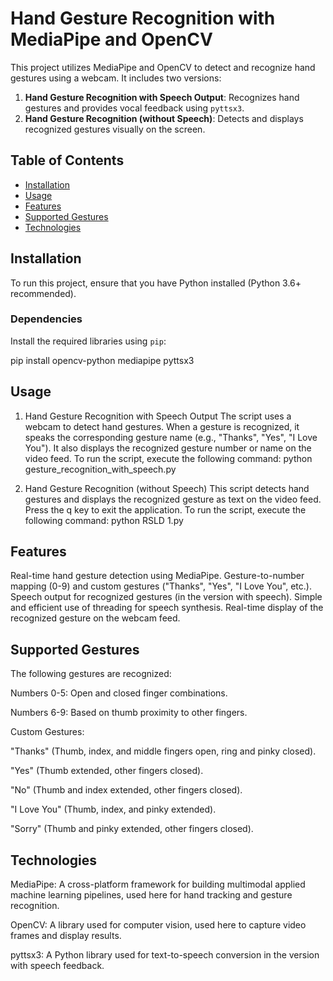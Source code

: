 # Hand Gesture Recognition with MediaPipe and OpenCV

This project utilizes MediaPipe and OpenCV to detect and recognize hand gestures using a webcam. It includes two versions:

1. **Hand Gesture Recognition with Speech Output**: Recognizes hand gestures and provides vocal feedback using `pyttsx3`.
2. **Hand Gesture Recognition (without Speech)**: Detects and displays recognized gestures visually on the screen.

## Table of Contents

- [Installation](#installation)
- [Usage](#usage)
- [Features](#features)
- [Supported Gestures](#supported-gestures)
- [Technologies](#technologies)


## Installation

To run this project, ensure that you have Python installed (Python 3.6+ recommended).

### Dependencies

Install the required libraries using `pip`:

pip install opencv-python mediapipe pyttsx3

## Usage
1. Hand Gesture Recognition with Speech Output
The script uses a webcam to detect hand gestures.
When a gesture is recognized, it speaks the corresponding gesture name (e.g., "Thanks", "Yes", "I Love You").
It also displays the recognized gesture number or name on the video feed.
To run the script, execute the following command: python gesture_recognition_with_speech.py

2. Hand Gesture Recognition (without Speech)
This script detects hand gestures and displays the recognized gesture as text on the video feed.
Press the q key to exit the application.
To run the script, execute the following command: python RSLD 1.py


## Features
Real-time hand gesture detection using MediaPipe.
Gesture-to-number mapping (0-9) and custom gestures ("Thanks", "Yes", "I Love You", etc.).
Speech output for recognized gestures (in the version with speech).
Simple and efficient use of threading for speech synthesis.
Real-time display of the recognized gesture on the webcam feed.


## Supported Gestures
The following gestures are recognized:

Numbers 0-5: Open and closed finger combinations.

Numbers 6-9: Based on thumb proximity to other fingers.

Custom Gestures:

"Thanks" (Thumb, index, and middle fingers open, ring and pinky closed).

"Yes" (Thumb extended, other fingers closed).

"No" (Thumb and index extended, other fingers closed).

"I Love You" (Thumb, index, and pinky extended).

"Sorry" (Thumb and pinky extended, other fingers closed).

## Technologies
MediaPipe: A cross-platform framework for building multimodal applied machine learning pipelines, used here for hand tracking and gesture recognition.

OpenCV: A library used for computer vision, used here to capture video frames and display results.

pyttsx3: A Python library used for text-to-speech conversion in the version with speech feedback.
